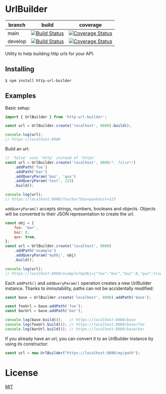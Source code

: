 # UrlBuilder

| branch | build | coverage |
| --- | --- | --- |
| main | [![Build Status](https://travis-ci.com/FlamingTuri/url-builder.svg?token=E3xjCEVnoxq524EqpdKt&branch=main)](https://travis-ci.com/FlamingTuri/url-builder) | [![Coverage Status](https://coveralls.io/repos/github/FlamingTuri/url-builder/badge.svg?branch=main)](https://coveralls.io/github/FlamingTuri/url-builder?branch=main) |
| develop | [![Build Status](https://travis-ci.com/FlamingTuri/url-builder.svg?token=E3xjCEVnoxq524EqpdKt&branch=develop)](https://travis-ci.com/FlamingTuri/url-builder) | [![Coverage Status](https://coveralls.io/repos/github/FlamingTuri/url-builder/badge.svg?branch=develop)](https://coveralls.io/github/FlamingTuri/url-builder?branch=develop) |

Utility to help building http urls for your API.

## Installing

```
$ npm install http-url-builder
```

## Examples

Basic setup:
```js
import { UrlBuilder } from 'http-url-builder';

const url = UrlBuilder.create('localhost', 8080).build();

console.log(url);
// https://localhost:8080
```

Build an url:
```js
// 'false' uses 'http' instead of 'https'
const url = UrlBuilder.create('localhost', 8080/*, false*/)
    .addPath('foo')
    .addPath('bar')
    .addQueryParam('baz', 'qux')
    .addQueryParam('test', 123)
    .build();

console.log(url);
// https://localhost:8080/foo/bar?baz=qux&test=123
```

`addQueryParam()` accepts strings, numbers, booleans and objects. Objects will be converted to their JSON representation to create the url.
```js
const obj = {
    foo: 'bar',
    baz: 0,
    qux: true,
};
const url = UrlBuilder.create('localhost', 8080)
    .addPath('example')
    .addQueryParam('myObj', obj)
    .build();

console.log(url);
// https://localhost:8080/example?myObj={"foo":"bar","baz":0,"qux":true}
```

Each `addPath()` and `addQueryParam()` operation creates a new UrlBuilder instance.
Thanks to immutability, paths can not be accidentally modified:
```js
const base = UrlBuilder.create('localhost', 8080).addPath('base');

const fooUrl = base.addPath('foo');
const barUrl = base.addPath('bar');

console.log(base.build());   // https://localhost:8080/base
console.log(fooUrl.build()); // https://localhost:8080/base/foo
console.log(barUrl.build()); // https://localhost:8080/base/bar
```

If you already have an url, you can convert it to an UrlBuilder instance by using its constructor:
```js
const url = new UrlBuilder("https://localhost:8080/my/path");
```

# License

[MIT](LICENSE)
